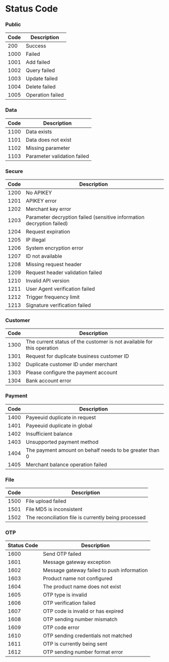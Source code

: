 # Status Code

### Public

| Code | Description      |
| ---- | ---------------- |
| 200  | Success          |
| 1000 | Failed           |
| 1001 | Add failed       |
| 1002 | Query failed     |
| 1003 | Update failed    |
| 1004 | Delete failed    |
| 1005 | Operation failed |

### Data

| Code | Description                 |
| ---- | --------------------------- |
| 1100 | Data exists                 |
| 1101 | Data does not exist         |
| 1102 | Missing parameter           |
| 1103 | Parameter validation failed |

### Secure

| Code | Description                                                           |
| ---- | --------------------------------------------------------------------- |
| 1200 | No APIKEY                                                             |
| 1201 | APIKEY error                                                          |
| 1202 | Merchant key error                                                    |
| 1203 | Parameter decryption failed (sensitive information decryption failed) |
| 1204 | Request expiration                                                    |
| 1205 | IP illegal                                                            |
| 1206 | System encryption error                                               |
| 1207 | ID not available                                                      |
| 1208 | Missing request header                                                |
| 1209 | Request header validation failed                                      |
| 1210 | Invalid API version                                                   |
| 1211 | User Agent verification failed                                        |
| 1212 | Trigger frequency limit                                               |
| 1213 | Signature verification failed                                         |

### Customer

| Code | Description                                                            |
| ---- | ---------------------------------------------------------------------- |
| 1300 | The current status of the customer is not available for this operation |
| 1301 | Request for duplicate business customer ID                             |
| 1302 | Duplicate customer ID under merchant                                   |
| 1303 | Please configure the payment account                                   |
| 1304 | Bank account error                                                     |

### Payment

| Code | Description                                             |
| ---- | ------------------------------------------------------- |
| 1400 | Payeeuid duplicate in request                           |
| 1401 | Payeeuid duplicate in global                            |
| 1402 | Insufficient balance                                    |
| 1403 | Unsupported payment method                              |
| 1404 | The payment amount on behalf needs to be greater than 0 |
| 1405 | Merchant balance operation failed                       |

### File

| Code | Description                                          |
| ---- | ---------------------------------------------------- |
| 1500 | File upload failed                                   |
| 1501 | File MD5 is inconsistent                             |
| 1502 | The reconciliation file is currently being processed |

### OTP

| Status Code | Description                                |
| ----------- | ------------------------------------------ |
| 1600        | Send OTP failed                            |
| 1601        | Message gateway exception                  |
| 1602        | Message gateway failed to push information |
| 1603        | Product name not configured                |
| 1604        | The product name does not exist            |
| 1605        | OTP type is invalid                        |
| 1606        | OTP verification failed                    |
| 1607        | OTP code is invalid or has expired         |
| 1608        | OTP sending number mismatch                |
| 1609        | OTP code error                             |
| 1610        | OTP sending credentials not matched        |
| 1611        | OTP is currently being sent                |
| 1612        | OTP sending number format error            |